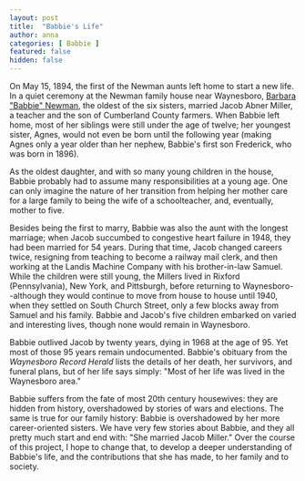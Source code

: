 ```yaml
---
layout: post
title:  "Babbie's Life"
author: anna
categories: [ Babbie ]
featured: false
hidden: false
---
```


On May 15, 1894, the first of the Newman aunts left home to start a new life. In a quiet ceremony at the Newman family house near Waynesboro, [Barbara "Babbie" Newman]({{site.baseurl}}/babbie), the oldest of the six sisters, married Jacob Abner Miller, a teacher and the son of Cumberland County farmers. When Babbie left home, most of her siblings were still under the age of twelve; her youngest sister, Agnes, would not even be born until the following year (making Agnes only a year older than her nephew, Babbie's first son Frederick, who was born in 1896).

As the oldest daughter, and with so many young children in the house, Babbie probably had to assume many responsibilities at a young age. One can only imagine the nature of her transition from helping her mother care for a large family to being the wife of a schoolteacher, and, eventually, mother to five.

Besides being the first to marry, Babbie was also the aunt with the longest marriage; when Jacob succumbed to congestive heart failure in 1948, they had been married for 54 years. During that time, Jacob changed careers twice, resigning from teaching to become a railway mail clerk, and then working at the Landis Machine Company with his brother-in-law Samuel. While the children were still young, the Millers lived in Rixford (Pennsylvania), New York, and Pittsburgh, before returning to Waynesboro--although they would continue to move from house to house until 1940, when they settled on South Church Street, only a few blocks away from Samuel and his family. Babbie and Jacob's five children embarked on varied and interesting lives, though none would remain in Waynesboro.

Babbie outlived Jacob by twenty years, dying in 1968 at the age of 95. Yet most of those 95 years remain undocumented. Babbie's obituary from the *Waynesboro Record Herald* lists the details of her death, her survivors, and funeral plans, but of her life says simply: "Most of her life was lived in the Waynesboro area."

Babbie suffers from the fate of most 20th century housewives: they are hidden from history, overshadowed by stories of wars and elections. The same is true for our family history: Babbie is overshadowed by her more career-oriented sisters. We have very few stories about Babbie, and they all pretty much start and end with: "She married Jacob Miller." Over the course of this project, I hope to change that, to develop a deeper understanding of Babbie's life, and the contributions that she has made, to her family and to society.